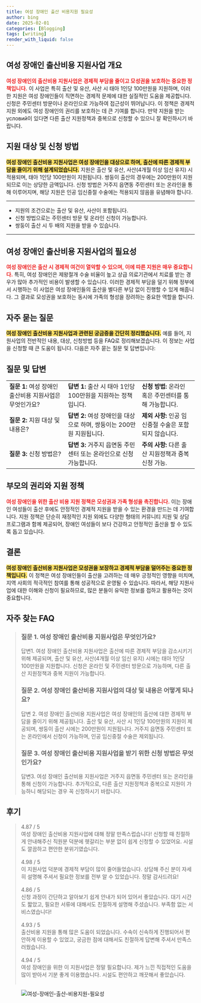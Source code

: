 ```yaml
---
title: 여성 장애인 출산 비용지원 필요성
author: bing
date: 2025-02-01
categories: [Blogging]
tags: [writing]
render_with_liquid: false
---
```



<h2 id='여성 장애인 출산비용 지원사업 개요'>여성 장애인 출산비용 지원사업 개요</h2>

<p><b><span style="color: #ee2323;">여성 장애인의 출산비용 지원사업은 경제적 부담을 줄이고 모성권을 보호하는 중요한 정책입니다.</span></b> 이 사업은 특히 출산 및 유산, 사산 시 태아 1인당 100만원을 지원하며, 이러한 지원은 여성 장애인들이 직면하는 경제적 문제에 대한 실질적인 도움을 제공합니다. 신청은 주민센터 방문이나 온라인으로 가능하여 접근성이 뛰어납니다. 이 정책은 경제적 지원 외에도 여성 장애인의 권리를 보호하는 데 큰 기여를 합니다. 만약 지원을 받는 условий이 있다면 다른 출산 지원정책과 중복으로 신청할 수 있으니 잘 확인하시기 바랍니다.</p>

<h2 id='지원 대상 및 신청 방법'>지원 대상 및 신청 방법</h2>

<p><b><span style="background-color: #ffe066;">여성 장애인 출산비용 지원사업은 여성 장애인을 대상으로 하며, 출산에 따른 경제적 부담을 줄이기 위해 설계되었습니다.</span></b> 지원은 출산 및 유산, 사산(4개월 이상 임신 유지) 시 적용되며, 태아 1인당 100만원이 지원됩니다. 쌍둥이 출산의 경우에는 200만원이 지원되므로 이는 상당한 금액입니다. 신청 방법은 거주지 읍면동 주민센터 또는 온라인을 통해 이루어지며, 해당 지원은 인공 임신중절 수술에는 적용되지 않음을 유념해야 합니다.</p>

<hr />

<ul>
    <li>지원의 조건으로는 출산 및 유산, 사산이 포함됩니다.</li>
    <li>신청 방법으로는 주민센터 방문 및 온라인 신청이 가능합니다.</li>
    <li>쌍둥이 출산 시 두 배의 지원을 받을 수 있습니다.</li>
</ul>

<hr />

<h2 id='여성 장애인 출산비용 지원사업의 필요성'>여성 장애인 출산비용 지원사업의 필요성</h2>

<p><b><span style="color: #ee2323;">여성 장애인은 출산 시 경제적 여건이 열악할 수 있으며, 이에 따른 지원은 매우 중요합니다.</span></b> 특히, 여성 장애인은 제왕절개 수술 비율이 높고 상급 의료기관에서 치료를 받는 경우가 많아 추가적인 비용이 발생할 수 있습니다. 이러한 경제적 부담을 덜기 위해 정부에서 시행하는 이 사업은 여성 장애인들의 출산을 별다른 부담 없이 진행할 수 있게 해줍니다. 그 결과로 모성권을 보호하는 동시에 가족의 형성을 장려하는 중요한 역할을 합니다.</p>

<h2 id='자주 묻는 질문'>자주 묻는 질문</h2>

<p><b><span style="background-color: #ffe066;">여성 장애인 출산비용 지원사업과 관련된 궁금증을 간단히 정리했습니다.</span></b> 예를 들어, 지원사업의 전반적인 내용, 대상, 신청방법 등을 FAQ로 정리해보겠습니다. 이 정보는 사업을 신청할 때 큰 도움이 됩니다. 다음은 자주 묻는 질문 및 답변입니다:</p>

<h2 id='질문 및 답변'>질문 및 답변</h2>

<table>
    <tr>
        <td><b>질문 1:</b> 여성 장애인 출산비용 지원사업은 무엇인가요?</td>
        <td><b>답변 1:</b> 출산 시 태아 1인당 100만원을 지원하는 정책입니다.</td>
        <td><b>신청 방법:</b> 온라인 혹은 주민센터를 통해 가능합니다.</td>
    </tr>
    <tr>
        <td><b>질문 2:</b> 지원 대상 및 내용은?</td>
        <td><b>답변 2:</b> 여성 장애인을 대상으로 하며, 쌍둥이는 200만원 지원됩니다.</td>
        <td><b>제외 사항:</b> 인공 임신중절 수술은 포함되지 않습니다.</td>
    </tr>
    <tr>
        <td><b>질문 3:</b> 신청 방법은?</td>
        <td><b>답변 3:</b> 거주지 읍면동 주민센터 또는 온라인으로 신청 가능합니다.</td>
        <td><b>주의 사항:</b> 다른 출산 지원정책과 중복 신청 가능.</td>
    </tr>
</table>

<h2 id='부모의 권리와 지원 정책'>부모의 권리와 지원 정책</h2>

<p><b><span style="color: #ee2323;">여성 장애인을 위한 출산 비용 지원 정책은 모성권과 가족 형성을 촉진합니다.</span></b> 이는 장애인 여성들이 출산 후에도 안정적인 경제적 지원을 받을 수 있는 환경을 만드는 데 기여합니다. 지원 정책은 단순히 재정적인 지원 외에도 다양한 형태의 커뮤니티 지원 및 상담 프로그램과 함께 제공되어, 장애인 여성들이 보다 건강하고 안정적인 출산을 할 수 있도록 돕고 있습니다.</p>

<h2 id='결론'>결론</h2>

<p><b><span style="background-color: #ffe066;">여성 장애인 출산비용 지원사업은 모성권을 보장하고 경제적 부담을 덜어주는 중요한 정책입니다.</span></b> 이 정책은 여성 장애인들이 출산을 고려하는 데 매우 긍정적인 영향을 미치며, 지역 사회의 적극적인 참여를 통해 성공적으로 운영될 수 있습니다. 따라서, 해당 지원사업에 대한 이해와 신청이 필요하므로, 많은 분들이 유익한 정보를 접하고 활용하는 것이 중요합니다.</p>


<h2 id='자주_찾는_FAQ'>자주 찾는 FAQ</h2>
<div itemscope="" itemtype="https://schema.org/FAQPage">
<blockquote>
<div itemscope="" itemprop="mainEntity" itemtype="https://schema.org/Question">
<h3 itemprop="name">질문 1. 여성 장애인 출산비용 지원사업은 무엇인가요?</h3>
<div itemscope="" itemprop="acceptedAnswer" itemtype="https://schema.org/Answer">
<span itemprop="text">
<p>답변1. 여성 장애인 출산비용 지원사업은 출산에 따른 경제적 부담을 감소시키기 위해 제공되며, 출산 및 유산, 사산(4개월 이상 임신 유지) 시에는 태아 1인당 100만원을 지원합니다. 신청은 온라인 및 주민센터 방문으로 가능하며, 다른 출산 지원정책과 중복 지원이 가능합니다.</p>
</span>
</div>
</div>
<div itemscope="" itemprop="mainEntity" itemtype="https://schema.org/Question">
<h3 itemprop="name">질문 2. 여성 장애인 출산비용 지원사업의 대상 및 내용은 어떻게 되나요?</h3>
<div itemscope="" itemprop="acceptedAnswer" itemtype="https://schema.org/Answer">
<span itemprop="text">
<p>답변 2. 여성 장애인 출산비용 지원사업은 여성 장애인의 출산에 대한 경제적 부담을 줄이기 위해 제공됩니다. 출산 및 유산, 사산 시 1인당 100만원의 지원이 제공되며, 쌍둥이 출산 시에는 200만원이 지원됩니다. 거주지 읍면동 주민센터 또는 온라인에서 신청이 가능하며, 인공 임신중절 수술은 제외됩니다.</p>
</span>
</div>
</div>
<div itemscope="" itemprop="mainEntity" itemtype="https://schema.org/Question">
<h3 itemprop="name">질문 3. 여성 장애인 출산비용 지원사업을 받기 위한 신청 방법은 무엇인가요?</h3>
<div itemscope="" itemprop="acceptedAnswer" itemtype="https://schema.org/Answer">
<span itemprop="text">
<p>답변3. 여성 장애인 출산비용 지원사업은 거주지 읍면동 주민센터 또는 온라인을 통해 신청이 가능합니다. 추가적으로, 다른 출산 지원정책과 중복으로 지원이 가능하니 해당되는 경우 꼭 신청하시기 바랍니다.</p>
</span>
</div>
</div>
</blockquote>
</div>
<h2 id='후기'>후기</h2>
<div itemscope itemtype="https://schema.org/Product">
  <blockquote>
  <div itemprop="review" itemscope itemtype="https://schema.org/Review">
      <div itemprop="reviewRating" itemscope itemtype="https://schema.org/Rating"> <span itemprop="ratingValue">4.87</span> / <span itemprop="bestRating">5</span> </div>
      <span itemprop="reviewBody">여성 장애인 출산비용 지원사업에 대해 정말 만족스럽습니다! 신청할 때 친절하게 안내해주신 직원분 덕분에 헷갈리는 부분 없이 쉽게 신청할 수 있었어요. 시설도 깔끔하고 편안한 분위기였습니다. </span>
  </div>
  <br>
  <div itemprop="review" itemscope itemtype="https://schema.org/Review">
      <div itemprop="reviewRating" itemscope itemtype="https://schema.org/Rating"> <span itemprop="ratingValue">4.98</span> / <span itemprop="bestRating">5</span> </div>
      <span itemprop="reviewBody">이 지원사업 덕분에 경제적 부담이 많이 줄어들었습니다. 상담해 주신 분이 자세히 설명해 주셔서 필요한 정보를 전부 알 수 있었습니다. 정말 감사드려요!</span>
  </div>
  <br>
  <div itemprop="review" itemscope itemtype="https://schema.org/Review">
      <div itemprop="reviewRating" itemscope itemtype="https://schema.org/Rating"> <span itemprop="ratingValue">4.86</span> / <span itemprop="bestRating">5</span> </div>
      <span itemprop="reviewBody">신청 과정이 간단하고 알아보기 쉽게 안내가 되어 있어서 좋았습니다. 대기 시간도 짧았고, 필요한 서류에 대해서도 친절하게 설명해 주셨습니다. 부족함 없는 서비스였습니다!</span>
  </div>
  <br>
  <div itemprop="review" itemscope itemtype="https://schema.org/Review">
      <div itemprop="reviewRating" itemscope itemtype="https://schema.org/Rating"> <span itemprop="ratingValue">4.93</span> / <span itemprop="bestRating">5</span> </div>
      <span itemprop="reviewBody">출산비용 지원을 통해 많은 도움이 되었습니다. 수속이 신속하게 진행되어서 편안하게 이용할 수 있었고, 궁금한 점에 대해서도 친절하게 답변해 주셔서 만족스러웠습니다.</span>
  </div>
  <br>
  <div itemprop="review" itemscope itemtype="https://schema.org/Review">
      <div itemprop="reviewRating" itemscope itemtype="https://schema.org/Rating"> <span itemprop="ratingValue">4.94</span> / <span itemprop="bestRating">5</span> </div>
      <span itemprop="reviewBody">여성 장애인을 위한 이 지원사업은 정말 필요합니다. 제가 느낀 직접적인 도움을 많이 받아서 기분 좋게 이용했습니다. 시설도 편안하고 깨끗해서 좋았습니다.</span>
  </div>
  <br>
  </blockquote>
</div>
<figure class="image"><img src="https://afficreate.github.io/assets/img/thumbnail/여성-장애인-출산-비용지원-필요성.webp" alt="여성-장애인-출산-비용지원-필요성"></figure>